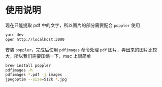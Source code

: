 # 使用说明

现在只能提取 pdf 中的文字，所以图片的部分需要配合 `poppler` 使用

```bash
yarn dev
open http://localhost:3000
```

安装 `poppler`，完成后使用 `pdfimages` 命令处理 `pdf` 图片，弄出来的图片比较大，所以我们需要压缩一下，mac 上很简单

```bash
brew install poppler
pdfimages -h
pdfimages *.pdf -j images
jpegoptim --size=512k *.jpg
```